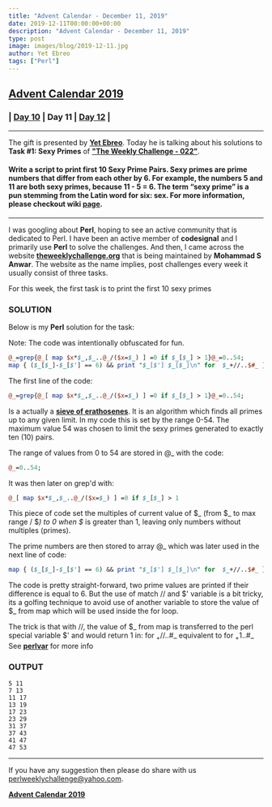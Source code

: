 ```yaml
---
title: "Advent Calendar - December 11, 2019"
date: 2019-12-11T00:00:00+00:00
description: "Advent Calendar - December 11, 2019"
type: post
image: images/blog/2019-12-11.jpg
author: Yet Ebreo
tags: ["Perl"]
---
```


## [**Advent Calendar 2019**](/blog/advent-calendar-2019)
### | [**Day 10**](/blog/advent-calendar-2019-12-10) | **Day 11** | [**Day 12**](/blog/advent-calendar-2019-12-12) |
***

The gift is presented by [**Yet Ebreo**](/blog/meet-the-champion-025). Today he is talking about his solutions to **Task #1: Sexy Primes** of **["The Weekly Challenge - 022"](/blog/perl-weekly-challenge-022)**.

#### Write a script to print first 10 Sexy Prime Pairs. Sexy primes are prime numbers that differ from each other by 6. For example, the numbers 5 and 11 are both sexy primes, because 11 - 5 = 6. The term “sexy prime” is a pun stemming from the Latin word for six: sex. For more information, please checkout wiki [page](https://en.wikipedia.org/wiki/Sexy_prime).

***

I was googling about **Perl**, hoping to see an active community that is dedicated to Perl. I have been an active member of **codesignal** and I primarily use **Perl** to solve the challenges. And then, I came across the website [**theweeklychallenge.org**](https://theweeklychallenge.org) that is being maintained by **Mohammad S Anwar**. The website as the name implies, post challenges every week it usually consist of three tasks.

For this week, the first task is to print the first 10 sexy primes

### SOLUTION

Below is my **Perl** solution for the task:

Note: The code was intentionally obfuscated for fun.

```perl
@_=grep{@_[ map $x*$_,$_..@_/($x=$_) ] =0 if $_[$_] > 1}@_=0..54;
map { ($_[$_]-$_[$'] == 6) && print "$_[$'] $_[$_]\n" for  $_+//..$#_ } 0..$#_;
```

The first line of the code:

```perl
@_=grep{@_[ map $x*$_,$_..@_/($x=$_) ] =0 if $_[$_] > 1}@_=0..54;
```

Is a actually a [**sieve of erathosenes**](https://en.wikipedia.org/wiki/Sieve_of_Eratosthenes). It is an algorithm which finds all primes up to any given limit. In my code this is set by the range 0-54. The maximum value 54 was chosen to limit the sexy primes generated to exactly ten (10) pairs.

The range of values from 0 to 54 are stored in @_ with the code:

```perl
@_=0..54;
```

It was then later on grep'd with:

```perl
@_[ map $x*$_,$_..@_/($x=$_) ] =0 if $_[$_] > 1
```

This piece of code set the multiples of current value of $_ (from $_ to max range / $_) to 0 when $_ is greater than 1, leaving only numbers without multiples (primes).

The prime numbers are then stored to array @_ which was later used in the next line of code:

```perl
map { ($_[$_]-$_[$'] == 6) && print "$_[$'] $_[$_]\n" for  $_+//..$#_ } 0..$#_;
```

The code is pretty straight-forward, two prime values are printed if their difference is equal to 6. But the use of match // and $' variable is a bit tricky, its a golfing technique to avoid use of another variable to store the value of $_ from map which will be used inside the for loop.

The trick is that with //, the value of $_ from map is transferred to the perl special variable $' and would return 1 in: for $_+//..$#_ equivalent to for $_+1..$#_
See [**perlvar**](https://perldoc.perl.org/perlvar.html) for more info

### OUTPUT

    5 11
    7 13
    11 17
    13 19
    17 23
    23 29
    31 37
    37 43
    41 47
    47 53

***
If you have any suggestion then please do share with us <perlweeklychallenge@yahoo.com>.

[**Advent Calendar 2019**](/blog/advent-calendar-2019)
